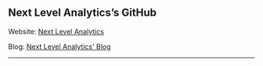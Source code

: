 ## Next Level Analytics&rsquo;s GitHub

Website: [Next Level Analytics](http://www.nextlevelanalytics.com)

Blog: [Next Level Analytics' Blog](http://nextlevelanalytics.github.io)

---
